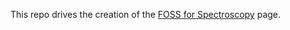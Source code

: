This repo drives the creation of the [FOSS for Spectroscopy](https://bryanhanson.github.io/FOSS4Spectroscopy/) page.
